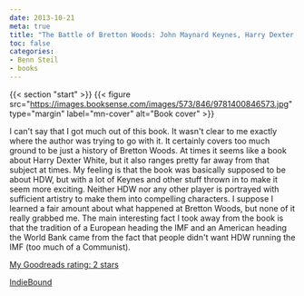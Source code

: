 ```yaml
---
date: 2013-10-21
meta: true
title: "The Battle of Bretton Woods: John Maynard Keynes, Harry Dexter White, and the Making of a New World Order"
toc: false
categories:
- Benn Steil
- books
---
```


{{< section "start" >}}
{{< figure src="https://images.booksense.com/images/573/846/9781400846573.jpg" type="margin" label="mn-cover" alt="Book cover" >}}

I can't say that I got much out of this book. It wasn't clear to me exactly where the author was trying to go with it. It certainly covers too much ground to be just a history of Bretton Woods. At times it seems like a book about Harry Dexter White, but it also ranges pretty far away from that subject at times. My feeling is that the book was basically supposed to be about HDW, but with a lot of Keynes and other stuff thrown in to make it seem more exciting. Neither HDW nor any other player is portrayed with sufficient artistry to make them into compelling characters. I suppose I learned a fair amount about what happened at Bretton Woods, but none of it really grabbed me. The main interesting fact I took away from the book is that the tradition of a European heading the IMF and an American heading the World Bank came from the fact that people didn't want HDW running the IMF (too much of a Communist).

[My Goodreads rating: 2 stars](https://www.goodreads.com/review/show/731274677)  

[IndieBound](https://www.indiebound.org/book/9781400846573)
